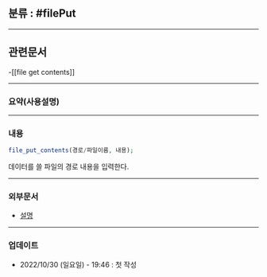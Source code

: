 ## 분류 : #filePut 

---
## 관련문서
-[[file get contents]]

----
### 요약(사용설명)

---
### 내용
```php
file_put_contents(경로/파일이름, 내용);
```
데이터를 쓸 파일의 경로
내용을 입력한다.

----
### 외부문서
- [설명](https://www.php.net/manual/en/function.file-put-contents.php)

----
### 업데이트
-  2022/10/30 (일요일) - 19:46 : 첫 작성
